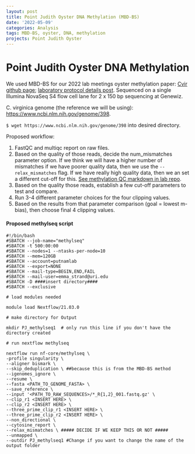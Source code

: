 ```yaml
---
layout: post
title: Point Judith Oyster DNA Methylation (MBD-BS)
date: '2022-05-09'
categories: Analysis
tags: MBD-BS, oyster, DNA, methylation
projects: Point Judith Oyster
---
```


# Point Judith Oyster DNA Methylation

We used MBD-BS for our 2022 lab meetings oyster methylation paper: [Cvir github page](https://github.com/hputnam/Cvir_Nut_Int); [laboratory protocol details post](https://github.com/hputnam/Cvir_Nut_Int#m-schedl-mbdbs-library-preps). Sequenced on a single Illumina NovaSeq S4 flow cell lane for 2 x 150 bp sequencing at Genewiz.

C. virginica genome (the reference we will be using): https://www.ncbi.nlm.nih.gov/genome/398.

`$ wget https://www.ncbi.nlm.nih.gov/genome/398` into desired directory.

Proposed workflow:  
1. FastQC and multiqc report on raw files.  
2. Based on the quality of those reads, decide the num_mismatches parameter option. If we think we will have a higher number of mismatches if we have poorer quality data, then we use the `--relax_mismatches` flag. If we have really high quality data, then we an set a different cut-off for this. [See methylation QC markdown in lab repo](https://github.com/Putnam-Lab/Lab_Management/blob/master/Bioinformatics_%26_Coding/Workflows/Methylation_QC.md#-nextflow-methylseq-pipeline-methylation-quantification).   
3. Based on the quality those reads, establish a few cut-off parameters to test and compare.    
4. Run 3-4 different parameter choices for the four clipping values.  
5. Based on the results from that parameter comparison (goal = lowest m-bias), then choose final 4 clipping values.  

#### Proposed methylseq script

```
#!/bin/bash
#SBATCH --job-name="methylseq"
#SBATCH -t 500:00:00
#SBATCH --nodes=1 --ntasks-per-node=10
#SBATCH --mem=120GB
#SBATCH --account=putnamlab
#SBATCH --export=NONE
#SBATCH --mail-type=BEGIN,END,FAIL
#SBATCH --mail-user=emma_strand@uri.edu
#SBATCH -D ####insert directory####
#SBATCH --exclusive

# load modules needed

module load Nextflow/21.03.0

# make directory for Output

mkdir PJ_methylseq1  # only run this line if you don't have the directory created

# run nextflow methylseq

nextflow run nf-core/methylseq \
-profile singularity \
--aligner bismark \
--skip_deduplication \ ##because this is from the MBD-BS method
--igenomes_ignore \
--resume \
--fasta <PATH_TO_GENOME_FASTA> \
--save_reference \
--input '<PATH_TO_RAW_SEQUENCES>/*_R{1,2}_001.fastq.gz' \
--clip_r1 <INSERT HERE> \
--clip_r2 <INSERT HERE> \
--three_prime_clip_r1 <INSERT HERE> \  
--three_prime_clip_r2 <INSERT HERE> \  
--non_directional \
--cytosine_report \
--relax_mismatches \ ##### DECIDE IF WE KEEP THIS OR NOT #####
--unmapped \
--outdir PJ_methylseq1 #Change if you want to change the name of the output folder
```
